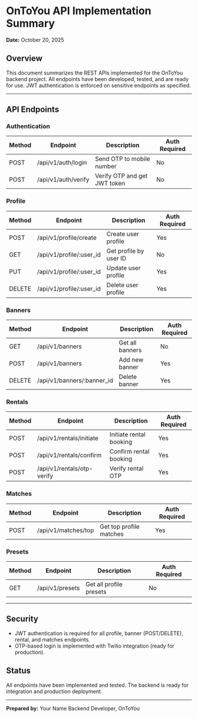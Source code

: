 # OnToYou API Implementation Summary

**Date:** October 20, 2025

## Overview
This document summarizes the REST APIs implemented for the OnToYou backend project. All endpoints have been developed, tested, and are ready for use. JWT authentication is enforced on sensitive endpoints as specified.

---

## API Endpoints

### Authentication
| Method | Endpoint                  | Description                        | Auth Required |
|--------|---------------------------|------------------------------------|--------------|
| POST   | /api/v1/auth/login        | Send OTP to mobile number          | No           |
| POST   | /api/v1/auth/verify       | Verify OTP and get JWT token       | No           |

### Profile
| Method | Endpoint                        | Description                | Auth Required |
|--------|----------------------------------|----------------------------|--------------|
| POST   | /api/v1/profile/create           | Create user profile        | Yes          |
| GET    | /api/v1/profile/:user_id         | Get profile by user ID     | No           |
| PUT    | /api/v1/profile/:user_id         | Update user profile        | Yes          |
| DELETE | /api/v1/profile/:user_id         | Delete user profile        | Yes          |

### Banners
| Method | Endpoint                        | Description                | Auth Required |
|--------|----------------------------------|----------------------------|--------------|
| GET    | /api/v1/banners                  | Get all banners            | No           |
| POST   | /api/v1/banners                  | Add new banner             | Yes          |
| DELETE | /api/v1/banners/:banner_id       | Delete banner              | Yes          |

### Rentals
| Method | Endpoint                        | Description                | Auth Required |
|--------|----------------------------------|----------------------------|--------------|
| POST   | /api/v1/rentals/initiate         | Initiate rental booking    | Yes          |
| POST   | /api/v1/rentals/confirm          | Confirm rental booking     | Yes          |
| POST   | /api/v1/rentals/otp-verify       | Verify rental OTP          | Yes          |

### Matches
| Method | Endpoint                        | Description                | Auth Required |
|--------|----------------------------------|----------------------------|--------------|
| POST   | /api/v1/matches/top              | Get top profile matches    | Yes          |

### Presets
| Method | Endpoint                        | Description                | Auth Required |
|--------|----------------------------------|----------------------------|--------------|
| GET    | /api/v1/presets                  | Get all profile presets    | No           |

---

## Security
- JWT authentication is required for all profile, banner (POST/DELETE), rental, and matches endpoints.
- OTP-based login is implemented with Twilio integration (ready for production).

## Status
All endpoints have been implemented and tested. The backend is ready for integration and production deployment.

---

**Prepared by:**
Your Name
Backend Developer, OnToYou
